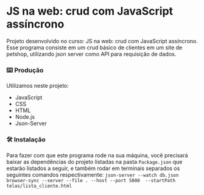 #  JS na web: crud com JavaScript assíncrono

Projeto desenvolvido no curso: JS na web: crud com JavaScript assíncrono.
Esse programa consiste em um crud básico de clientes em um site de petshop, utilizando json server como API para requisição de dados.

### ⌨️ Produção

Utilizamos neste projeto: 
* JavaScript
* CSS
* HTML
* Node.js
* Json-Server

### 🛠️ Instalação
Para fazer com que este programa rode na sua máquina, você precisará baixar as dependências do projeto listadas na pasta `Package.json` que estarão listados a seguir, e também rodar em terminais separados os seguintes comandos respectivamente: `json-server --watch db.json`  `browser-sync --server --file . --host --port 5000 
--startPath telas/lista_cliente.html` 
